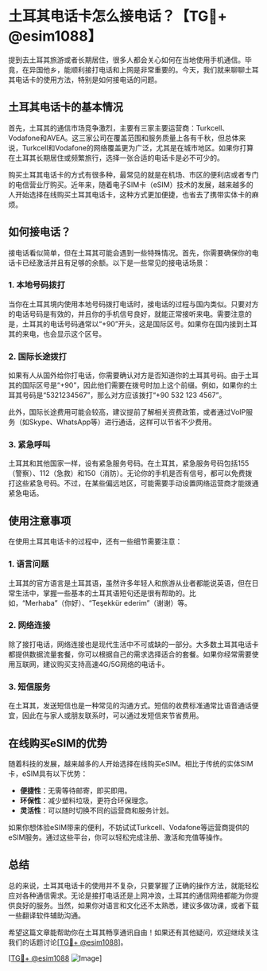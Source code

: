 # 土耳其电话卡怎么接电话？【TG💪+ @esim1088】

提到去土耳其旅游或者长期居住，很多人都会关心如何在当地使用手机通信。毕竟，在异国他乡，能顺利接打电话和上网是非常重要的。今天，我们就来聊聊土耳其电话卡的使用方法，特别是如何接电话的问题。

## 土耳其电话卡的基本情况

首先，土耳其的通信市场竞争激烈，主要有三家主要运营商：Turkcell、Vodafone和AVEA。这三家公司在覆盖范围和服务质量上各有千秋，但总体来说，Turkcell和Vodafone的网络覆盖更为广泛，尤其是在城市地区。如果你打算在土耳其长期居住或频繁旅行，选择一张合适的电话卡是必不可少的。

购买土耳其电话卡的方式有很多种，最常见的就是在机场、市区的便利店或者专门的电信营业厅购买。近年来，随着电子SIM卡（eSIM）技术的发展，越来越多的人开始选择在线购买土耳其电话卡，这种方式更加便捷，也省去了携带实体卡的麻烦。

## 如何接电话？

接电话看似简单，但在土耳其可能会遇到一些特殊情况。首先，你需要确保你的电话卡已经激活并且有足够的余额。以下是一些常见的接电话场景：

### 1. **本地号码拨打**

当你在土耳其境内使用本地号码拨打电话时，接电话的过程与国内类似。只要对方的电话号码是有效的，并且你的手机信号良好，就能正常接听来电。需要注意的是，土耳其的电话号码通常以“+90”开头，这是国际区号。如果你在国内接到土耳其的来电，也会显示这个区号。

### 2. **国际长途拨打**

如果有人从国外给你打电话，你需要确认对方是否知道你的土耳其号码。由于土耳其的国际区号是“+90”，因此他们需要在拨号时加上这个前缀。例如，如果你的土耳其号码是“5321234567”，那么对方应该拨打“+90 532 123 4567”。

此外，国际长途费用可能会较高，建议提前了解相关资费政策，或者通过VoIP服务（如Skype、WhatsApp等）进行通话，这样可以节省不少费用。

### 3. **紧急呼叫**

土耳其和其他国家一样，设有紧急服务号码。在土耳其，紧急服务号码包括155（警察）、112（急救）和150（消防）。无论你的手机是否有信号，都可以免费拨打这些紧急号码。不过，在某些偏远地区，可能需要手动设置网络运营商才能拨通紧急电话。

## 使用注意事项

在使用土耳其电话卡的过程中，还有一些细节需要注意：

### 1. **语言问题**

土耳其的官方语言是土耳其语，虽然许多年轻人和旅游从业者都能说英语，但在日常生活中，掌握一些基本的土耳其语短句还是很有帮助的。比如，“Merhaba”（你好）、“Teşekkür ederim”（谢谢）等。

### 2. **网络连接**

除了接打电话，网络连接也是现代生活中不可或缺的一部分。大多数土耳其电话卡都提供数据流量套餐，你可以根据自己的需求选择适合的套餐。如果你经常需要使用互联网，建议购买支持高速4G/5G网络的电话卡。

### 3. **短信服务**

在土耳其，发送短信也是一种常见的沟通方式。短信的收费标准通常比语音通话便宜，因此在与家人或朋友联系时，可以通过发短信来节省费用。

## 在线购买eSIM的优势

随着科技的发展，越来越多的人开始选择在线购买eSIM。相比于传统的实体SIM卡，eSIM具有以下优势：

- **便捷性**：无需等待邮寄，即买即用。
- **环保性**：减少塑料垃圾，更符合环保理念。
- **灵活性**：可以随时切换不同的运营商和服务计划。

如果你想体验eSIM带来的便利，不妨试试Turkcell、Vodafone等运营商提供的eSIM服务。通过这些平台，你可以轻松完成注册、激活和充值等操作。

## 总结

总的来说，土耳其电话卡的使用并不复杂，只要掌握了正确的操作方法，就能轻松应对各种通信需求。无论是接打电话还是上网冲浪，土耳其的通信网络都能为你提供良好的服务。当然，如果你对语言和文化还不太熟悉，建议多做功课，或者下载一些翻译软件辅助沟通。

希望这篇文章能帮助你在土耳其畅享通讯自由！如果还有其他疑问，欢迎继续关注我们的话题讨论[[TG💪+ @esim1088](https://t.me/s/esim1088)]。

[[TG💪+ @esim1088](https://t.me/s/esim1088) ![Image](https://i.postimg.cc/4NQfJmqS/Snipaste-2025-05-13-00-14-12.png)]